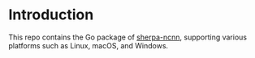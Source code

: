 # Introduction

This repo contains the Go package of [sherpa-ncnn][sherpa-ncnn],
supporting various platforms such as Linux, macOS, and Windows.

[sherpa-ncnn]: https://github.com/k2-fsa/sherpa-ncnn

